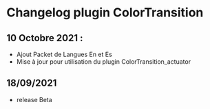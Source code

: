 # Changelog plugin ColorTransition

## 10 Octobre 2021 :
 - Ajout Packet de Langues En et Es
 - Mise à jour pour utilisation du plugin ColorTransition_actuator

## 18/09/2021

- release Beta
